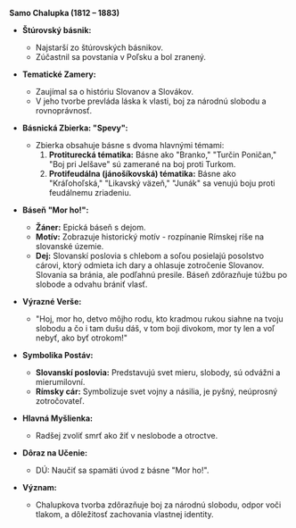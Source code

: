 **Samo Chalupka (1812 – 1883)**

- **Štúrovský básnik:**
  - Najstarší zo štúrovských básnikov.
  - Zúčastnil sa povstania v Poľsku a bol zranený.

- **Tematické Zamery:**
  - Zaujímal sa o históriu Slovanov a Slovákov.
  - V jeho tvorbe prevláda láska k vlasti, boj za národnú slobodu a rovnoprávnosť.

- **Básnická Zbierka: "Spevy":**
  - Zbierka obsahuje básne s dvoma hlavnými témami:
    1. **Protiturecká tématika:** Básne ako "Branko," "Turčin Poničan," "Boj pri Jelšave" sú zamerané na boj proti Turkom.
    2. **Protifeudálna (jánošíkovská) tématika:** Básne ako "Kráľohoľská," "Likavský väzeň," "Junák" sa venujú boju proti feudálnemu zriadeniu.

- **Báseň "Mor ho!":**
  - **Žáner:** Epická báseň s dejom.
  - **Motív:** Zobrazuje historický motív - rozpínanie Rímskej ríše na slovanské územie.
  - **Dej:** Slovanskí poslovia s chlebom a soľou posielajú posolstvo cárovi, ktorý odmieta ich dary a ohlasuje zotročenie Slovanov. Slovania sa bránia, ale podľahnú presile. Báseň zdôrazňuje túžbu po slobode a odvahu brániť vlasť.

- **Výrazné Verše:**
  - "Hoj, mor ho, detvo môjho rodu,
    kto kradmou rukou siahne na tvoju slobodu
    a čo i tam dušu dáš, v tom boji divokom,
    mor ty len a voľ nebyť, ako byť otrokom!"

- **Symbolika Postáv:**
  - **Slovanskí poslovia:** Predstavujú svet mieru, slobody, sú odvážni a mierumilovní.
  - **Rímsky cár:** Symbolizuje svet vojny a násilia, je pyšný, neúprosný zotročovateľ.

- **Hlavná Myšlienka:**
  - Radšej zvoliť smrť ako žiť v neslobode a otroctve.

- **Dôraz na Učenie:**
  - DÚ: Naučiť sa spamäti úvod z básne "Mor ho!".

- **Význam:**
  - Chalupkova tvorba zdôrazňuje boj za národnú slobodu, odpor voči tlakom, a dôležitosť zachovania vlastnej identity.